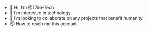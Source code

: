 - 👋 Hi, I’m @T756-Tech
- 👀 I’m interested in technology.
- 💞️ I’m looking to collaborate on any projects that benefit humanity.
- 📫 How to reach me this account.
